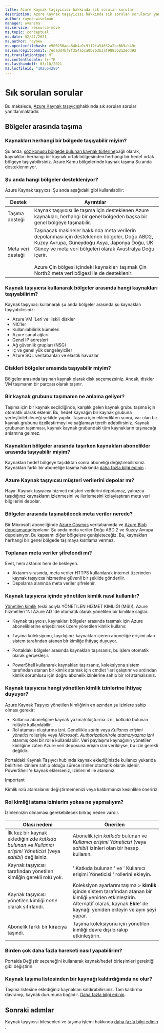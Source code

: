 ```yaml
---
title: Azure Kaynak taşıyıcısı hakkında sık sorulan sorular
description: Azure Kaynak taşıyıcısı hakkında sık sorulan soruların yanıtlarını alın
author: rayne-wiselman
manager: evansma
ms.service: resource-move
ms.topic: conceptual
ms.date: 02/21/2021
ms.author: raynew
ms.openlocfilehash: e900250aea84b4a9c9112fa54632a2be8b9cb49c
ms.sourcegitcommit: 7edadd4bf8f354abca0b253b3af98836212edd93
ms.translationtype: MT
ms.contentlocale: tr-TR
ms.lasthandoff: 03/10/2021
ms.locfileid: "102564280"
---
```

# <a name="common-questions"></a>Sık sorulan sorular

Bu makalede, [Azure Kaynak taşıyıcısı](overview.md)hakkında sık sorulan sorular yanıtlanmaktadır.


## <a name="moving-across-regions"></a>Bölgeler arasında taşıma

### <a name="can-i-move-resources-across-any-regions"></a>Kaynakları herhangi bir bölgede taşıyabilir miyim?

Şu anda, [söz konusu bölgede bulunan kaynak türlerine](https://azure.microsoft.com/global-infrastructure/services/)bağlı olarak, kaynakları herhangi bir kaynak ortak bölgesinden herhangi bir hedef ortak bölgeye taşıyabilirsiniz. Azure Kamu bölgelerinde kaynak taşıma Şu anda desteklenmiyor.

### <a name="what-regions-are-currently-supported"></a>Şu anda hangi bölgeler destekleniyor?

Azure Kaynak taşıyıcısı Şu anda aşağıdaki gibi kullanılabilir:

**Destek** | **Ayrıntılar**
--- | ---
Taşıma desteği | Kaynak taşıyıcısı ile taşıma için desteklenen Azure kaynakları, herhangi bir genel bölgeden başka bir genel bölgeye taşınabilir.
Meta veri desteği |  Taşınacak makineler hakkında meta verilerin depolanması için desteklenen bölgeler, Doğu ABD2, Kuzey Avrupa, Güneydoğu Asya, Japonya Doğu, UK Güney ve meta veri bölgeleri olarak Avustralya Doğu içerir. <br/><br/> Azure Çin bölgesi içindeki kaynakları taşımak Çin North2 meta veri bölgesi ile de desteklenir.

### <a name="what-resources-can-i-move-across-regions-using-resource-mover"></a>Kaynak taşıyıcısı kullanarak bölgeler arasında hangi kaynakları taşıyabilirim?

Kaynak taşıyıcısı kullanarak şu anda bölgeler arasında şu kaynakları taşıyabilirsiniz:

- Azure VM 'Leri ve ilişkili diskler
- NIC’ler
- Kullanılabilirlik kümeleri 
- Azure sanal ağları 
- Genel IP adresleri
- Ağ güvenlik grupları (NSG)
- İç ve genel yük dengeleyiciler 
- Azure SQL veritabanları ve elastik havuzlar

### <a name="can-i-move-disks-across-regions"></a>Diskleri bölgeler arasında taşıyabilir miyim?

Bölgeler arasında taşınan kaynak olarak disk seçemezsiniz. Ancak, diskler VM taşımanın bir parçası olarak taşınır.

### <a name="what-does-it-mean-to-move-a-resource-group"></a>Bir kaynak grubunu taşımanın ne anlama geliyor?

Taşıma için bir kaynak seçildiğinde, karşılık gelen kaynak grubu taşıma için otomatik olarak eklenir. Bu, hedef kaynağın bir kaynak grubuna yerleştirilebileceği şekilde yapılır. Taşıma için eklendikten sonra, var olan bir kaynak grubunu özelleştirmeyi ve sağlamayı tercih edebilirsiniz. Kaynak grubunun taşınması, kaynak kaynak grubundaki tüm kaynakların taşınacağı anlamına gelmez.

### <a name="can-i-move-resources-across-subscriptions-when-i-move-them-across-regions"></a>Kaynakları bölgeler arasında taşırken kaynakları abonelikler arasında taşıyabilir miyim?

Kaynakları hedef bölgeye taşıdıktan sonra aboneliği değiştirebilirsiniz. Kaynakları farklı bir aboneliğe taşıma hakkında [daha fazla bilgi edinin](../azure-resource-manager/management/move-resource-group-and-subscription.md) . 

### <a name="does-azure-resource-mover-store-customer-data"></a>Azure Kaynak taşıyıcısı müşteri verilerini depolar mı? 
Hayır. Kaynak taşıyıcısı hizmeti müşteri verilerini depolamaz, yalnızca taşıdığınız kaynakların izlenmesini ve ilerlemesini kolaylaştıran meta veri bilgilerini depolar.

### <a name="where-is-the-metadata-for-moving-across-regions-stored"></a>Bölgeler arasında taşınabilecek meta veriler nerede?

Bir Microsoft aboneliğinde [Azure Cosmos](../cosmos-db/database-encryption-at-rest.md) veritabanında ve [Azure Blob depolamada](../storage/common/storage-service-encryption.md)depolanır. Şu anda meta veriler Doğu ABD 2 ve Kuzey Avrupa depolanıyor. Bu kapsamı diğer bölgelere genişleteceğiz. Bu, kaynakları herhangi bir genel bölgede taşımaya kısıtlama vermez.

### <a name="is-the-collected-metadata-encrypted"></a>Toplanan meta veriler şifrelendi mı?

Evet, hem aktarım hem de bekleyen.
- Aktarım sırasında, meta veriler HTTPS kullanılarak internet üzerinden kaynak taşıyıcısı hizmetine güvenli bir şekilde gönderilir.
- Depolama alanında meta veriler şifrelenir.

### <a name="how-is-managed-identity-used-in-resource-mover"></a>Kaynak taşıyıcısı içinde yönetilen kimlik nasıl kullanılır?

[Yönetilen kimlik](../active-directory/managed-identities-azure-resources/overview.md) (eski adıyla YÖNETILEN HIZMET KIMLIĞI (MSI)), Azure hizmetleri 'NI Azure AD 'de otomatik olarak yönetilen bir kimlikle sağlar.
- Kaynak taşıyıcısı, kaynakları bölgeler arasında taşımak için Azure aboneliklerine erişebilmek üzere yönetilen kimlik kullanır.
- Taşıma koleksiyonu, taşıdığınız kaynakları içeren aboneliğe erişimi olan sistem tarafından atanan bir kimliğe ihtiyaç duyuyor.

- Portaldaki bölgeler arasında kaynakları taşırsanız, bu işlem otomatik olarak gerçekleşir.
- PowerShell kullanarak kaynakları taşırsanız, koleksiyona sistem tarafından atanan bir kimlik atamak için cmdlet 'leri çalıştırır ve ardından kimlik sorumlusu için doğru abonelik izinlerine sahip bir rol atamalısınız. 

### <a name="what-managed-identity-permissions-does-resource-mover-need"></a>Kaynak taşıyıcısı hangi yönetilen kimlik izinlerine ihtiyaç duyuyor? 

Azure Kaynak Taşıyıcı yönetilen kimliğinin en azından şu izinlere sahip olması gerekir: 

- Kullanıcı aboneliğine kaynak yazma/oluşturma izni, *katkıda* bulunan rolüyle kullanılabilir. 
- Rol ataması oluşturma izni. Genellikle *sahip* veya *Kullanıcı erişimi yönetici* rolleriyle veya *Microsoft. Authorization/role atama/yazma izni* atanmış özel bir rolle kullanılabilir. Veri paylaşımı kaynağının yönetilen kimliğine zaten Azure veri deposuna erişim izni verildiyse, bu izin gerekli değildir. 
 
Portaldaki Kaynak Taşıyıcı hub'ında kaynak eklediğinizde kullanıcı yukarıda belirtilen izinlere sahip olduğu sürece izinler otomatik olarak işlenir. PowerShell 'e kaynak eklerseniz, izinleri el ile atarsınız.

> [!IMPORTANT]
> Kimlik rolü atamalarını değiştirmemenizi veya kaldırmanızı kesinlikle öneririz. 

### <a name="what-if-i-dont-have-permissions-to-assign-role-identity"></a>Rol kimliği atama izinlerim yoksa ne yapmalıyım?

İzinlerinizin olmaması gerekebilecek birkaç neden vardır.

**Olası nedeni** | **Önerilen**
--- | ---
İlk kez bir kaynak eklediğinizde *katkıda bulunan* ve *Kullanıcı erişimi Yöneticisi* (veya *sahibi*) değilsiniz. | Abonelik için *katkıda* bulunan ve *Kullanıcı erişimi Yöneticisi* (veya *sahibi*) izinleri olan bir hesap kullanın.
Kaynak taşıyıcısı tarafından yönetilen kimliğin gerekli rolü yok. | ' Katkıda bulunan ' ve ' Kullanıcı erişimi Yöneticisi ' rollerini ekleyin.
Kaynak taşıyıcısı yönetilen kimliği *none* olarak sıfırlandı. | Koleksiyon ayarlarını taşıma > **kimlik** içinde sistem tarafından atanan bir kimliği yeniden etkinleştirin. Alternatif olarak, kaynak **Ekle**' de kaynağı yeniden ekleyin ve aynı şeyi yapar.  
Abonelik farklı bir kiracıya taşındı. | Taşıma koleksiyonu için yönetilen kimliği devre dışı bırakıp etkinleştirin.

### <a name="how-can-i-do-multiple-moves-together"></a>Birden çok daha fazla hareketi nasıl yapabilirim?

Portalda Değiştir seçeneğini kullanarak kaynak/hedef birleşimleri gerektiği gibi değiştirin.

### <a name="what-happens-when-i-remove-a-resource-from-a-list-of-move-resources"></a>Kaynak taşıma listesinden bir kaynağı kaldırdığımda ne olur?

Taşıma listesine eklediğiniz kaynakları kaldırabilirsiniz. Tam kaldırma davranışı, kaynak durumuna bağlıdır. [Daha fazla bilgi edinin](remove-move-resources.md#vm-resource-state-after-removing).



## <a name="next-steps"></a>Sonraki adımlar

Kaynak taşıyıcısı bileşenleri ve taşıma işlemi hakkında [daha fazla bilgi edinin](about-move-process.md) .
